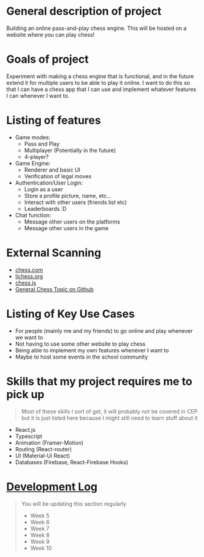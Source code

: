 # General description of project
Building an online pass-and-play chess engine. This will be hosted on a website where you can play chess!

# Goals of project
Experiment with making a chess engine that is functional, and in the future extend it for multiple users to be able to play it online. I want to do this so that I can have a chess app that I can use and implement whatever features I can whenever I want to.

# Listing of features
- Game modes:
	- Pass and Play
	- Multiplayer (Potentially in the future)
	- 4-player?
- Game Engine:
	- Renderer and basic UI
	- Verification of legal moves
- Authentication/User Login:
	- Login as a user
	- Store a profile picture, name, etc...
	- Interact with other users (friends list etc)
	- Leaderboards :D
- Chat function:
	- Message other users on the platforms
	- Message other users in the game

# External Scanning
- [chess.com](https://chess.com)
- [lichess.org](https://github.com/lichess-org)
- [chess.js](https://github.com/jhlywa/chess.js)
- [General Chess Topic on Github](https://github.com/jhlywa/chess.js)

# Listing of Key Use Cases
- For people (mainly me and my friends) to go online and play whenever we want to
- Not having to use some other website to play chess
- Being able to implement my own features whenever I want to 
- Maybe to host some events in the school community

# Skills that my project requires me to pick up
> Most of these skills I sort of get, it will probably not be covered in CEP but it is just listed here because I might still need to learn stuff about it
- React.js
- Typescript
- Animation (Framer-Motion)
- Routing (React-router)
- UI (Material-Ui React)
- Databases (Firebase, React-Firebase Hooks)

# [Development Log](/devlog.md)
> You will be updating this section regularly
> - Week 5
> - Week 6
> - Week 7
> - Week 8
> - Week 9
> - Week 10
